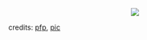 <p align="center">
  <img src="https://pbs.twimg.com/media/F9OliWdbgAAC1y7?format=png&name=small" />
</p>

credits: [pfp](https://twitter.com/pensablee/status/1661729270677532674/photo/1), [pic](https://twitter.com/pensablee/status/1716897904315740551/photo/1)


